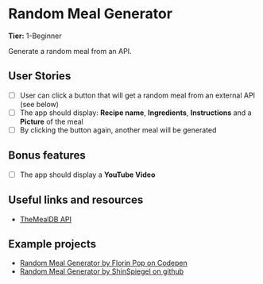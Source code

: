 # Random Meal Generator

**Tier:** 1-Beginner

Generate a random meal from an API.

## User Stories

- [ ] User can click a button that will get a random meal from an external API (see below)
- [ ] The app should display: **Recipe name**, **Ingredients**, **Instructions** and a **Picture** of the meal
- [ ] By clicking the button again, another meal will be generated

## Bonus features

- [ ] The app should display a **YouTube Video**

## Useful links and resources

- [TheMealDB API](https://www.themealdb.com)

## Example projects

- [Random Meal Generator by Florin Pop on Codepen](https://codepen.io/FlorinPop17/full/WNeggor)
- [Random Meal Generator by ShinSpiegel on github](https://github.com/shinspiegel/random-meal-generator)
